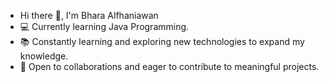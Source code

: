 - Hi there 👋, I'm Bhara Alfhaniawan
- 💻 Currently learning Java Programming.
- 📚 Constantly learning and exploring new technologies to expand my knowledge.
- 🌱 Open to collaborations and eager to contribute to meaningful projects.

<!--
**bharaaa/bharaaa** is a ✨ _special_ ✨ repository because its `README.md` (this file) appears on your GitHub profile.

Here are some ideas to get you started:

- 🔭 I’m currently working on ...
- 🌱 I’m currently learning ...
- 👯 I’m looking to collaborate on ...
- 🤔 I’m looking for help with ...
- 💬 Ask me about ...
- 📫 How to reach me: ...
- 😄 Pronouns: ...
- ⚡ Fun fact: ...
-->
